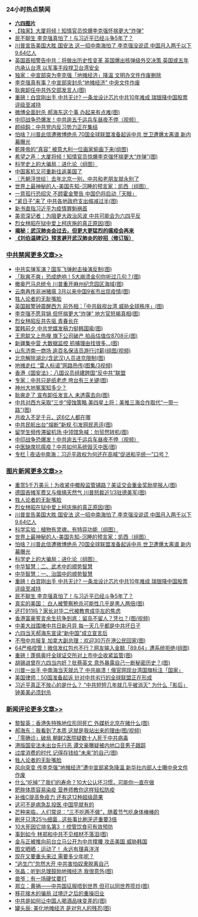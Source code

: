 <div class="catlist">
<h3>24小时热点禁闻</h3>
<ul>
<li><b><a href="64photo" target="_blank">六四图片</a></b></li>
<li><a href="https://github.com/fqnews/bnews/blob/master/comments/20200605/1340096.md">【独家】大厦将倾！知情官员惊爆李克强怀揣更大“炸弹”</a></li>
<li><a href="https://github.com/fqnews/bnews/blob/master/topimagenews/20200605/1340121.md">民不聊生 李克强真怕了！与习近平已经斗争5年了？</a></li>
<li><a href="https://github.com/fqnews/bnews/blob/master/topimagenews/20200605/1340290.md">川普宣告美国大胜 国安法 这一招中南海怕了 李克强没说谎 中国月入两千以下9.64亿人</a></li>
<li><a href="https://github.com/fqnews/bnews/blob/master/comments/20200605/1340098.md">英国首相警告中共：将做出历史性变革 英国爆出核弹级外交决策 英国或五年内承认台湾 以军事手段捍卫台湾安全</a></li>
<li><a href="https://github.com/fqnews/bnews/blob/master/headline/20200605/1340210.md">独家：中宣部突为李克强「地摊经济」降温    文明办文件作废删除</a></li>
<li><a href="https://github.com/fqnews/bnews/blob/master/comments/20200606/1340469.md">李克强真有事？中宣部突封杀“地摊经济” 中央文件作废</a></li>
<li><a href="https://github.com/fqnews/bnews/blob/master/cbnews/20200605/1340134.md">耿爽卸任中共外交部发言人(图)</a></li>
<li><a href="https://github.com/fqnews/bnews/blob/master/topimagenews/20200605/1340174.md">重磅！白宫刚出手 中共无计? 一条龙设计芯片中共10年难成 瑞银降中国股票评级至减持</a></li>
<li><a href="https://github.com/fqnews/bnews/blob/master/cbnews/20200605/1340082.md">微博全面封杀 郝海东这个事 办起来有点难(图)</a></li>
<li><a href="https://github.com/fqnews/bnews/blob/master/cbnews/20200606/1340416.md">中印战争恐爆发！中共逾五千运兵车昼夜不停（视频）</a></li>
<li><a href="https://github.com/fqnews/bnews/blob/master/baitai/20200606/1340382.md">颜纯鈎&#65306;中共党内反习势力正在集结</a></li>
<li><a href="https://github.com/fqnews/bnews/blob/master/topimagenews/20200605/1340238.md">怕啥？川普此信遭微博绝杀 70国全球联盟准备起诉中共 世卫遭爆太离谱 新内幕曝光</a></li>
<li><a href="https://github.com/fqnews/bnews/blob/master/yule/20200606/1340417.md">乾隆帝的“真容” 被意大利一位画家偷画下来(组图)</a></li>
<li><a href="https://github.com/fqnews/bnews/blob/master/finance/20200605/1340152.md">希望之声：大厦将倾！知情官员惊爆李克强怀揣更大“炸弹”(图)</a></li>
<li><a href="https://github.com/fqnews/bnews/blob/master/comments/20200605/783246.md">科学史上的大骗局：进化论（组图）</a></li>
<li><a href="https://github.com/fqnews/bnews/blob/master/worldnews/usa/20200606/1340383.md">中国客机又可重新往返美国了</a></li>
<li><a href="https://github.com/fqnews/bnews/blob/master/ssgc/20200606/1340389.md">〖兲朝浮世绘〗去年北京一别，中共和老朋友就永别了</a></li>
<li><a href="https://github.com/fqnews/bnews/blob/master/comments/20200605/783244.md">世界上最神秘的人-美国先知-沉睡的预言家：凯西（组图）</a></li>
<li><a href="https://github.com/fqnews/bnews/blob/master/comments/20200606/1340357.md">一意孤行恐招灾 不顾霍金警告 中国仍将启动「天眼」</a></li>
<li><a href="https://github.com/fqnews/bnews/blob/master/cbnews/20200605/1340318.md">“紧日子”来了 中共各地政府支出缩减过半(图)</a></li>
<li><a href="https://github.com/fqnews/bnews/blob/master/headline/20200606/1340426.md">新书直指习近平为疫情罪魁祸首</a></li>
<li><a href="https://github.com/fqnews/bnews/blob/master/comments/20200605/1340328.md">美资深记者：为阻更大政治风波 中共可能会为六四平反</a></li>
<li><a href="https://github.com/fqnews/bnews/blob/master/topimagenews/20200606/1340511.md">烈女林昭在狱中爱上柯庆施的真正原因(图)</a></li>
<li><b><a href="https://github.com/fqnews/bnews/blob/master/comments/20200211/1275071.md" target="_blank">揭秘：武汉肺炎会过去，但更大更猛烈的瘟疫会再来</a></b></li>
<li><b><a href="https://github.com/fqnews/bnews/blob/master/comments/20200207/1272816.md" target="_blank">《刘伯温碑记》预言避开武汉肺炎的妙招（修订版）</a></b></li>
</ul>
</div>

<div class="catlist">
<h3><a href="https://github.com/fqnews/bnews/blob/master/cbnews/" target="_blank">中共禁闻</a><span><a href="https://github.com/fqnews/bnews/blob/master/cbnews/" target="_blank" rel="nofollow">更多文章>></a></span></h3>
<ul>
<li><a href="https://github.com/fqnews/bnews/blob/master/cbnews/20200606/1340644.md" target="_blank">中共实弹军演？国军飞弹射击操演反制(图)</a></li>
<li><a href="https://github.com/fqnews/bnews/blob/master/cbnews/20200606/1340605.md" target="_blank">「耿爽不爽」恐成绝响！5大崩溃金句你听过几句？(图)</a></li>
<li><a href="https://github.com/fqnews/bnews/blob/master/cbnews/20200606/1340594.md" target="_blank">撤奥巴马总统令 川普重开麻州纪念园区海域(图)</a></li>
<li><a href="https://github.com/fqnews/bnews/blob/master/cbnews/20200606/1340593.md" target="_blank">云南再传非洲猪瘟 3月以来中国9省市出现疫情(图)</a></li>
<li><a href="https://github.com/fqnews/bnews/blob/master/comments/20200606/783250.md" target="_blank">牲人论者的无耻嘴脸</a></li>
<li><a href="https://github.com/fqnews/bnews/blob/master/cbnews/20200606/1340583.md" target="_blank">英国敲警钟震醒西方 前外相：「中共敌视台湾 威胁全球秩序」(图)</a></li>
<li><a href="https://github.com/fqnews/bnews/blob/master/cbnews/20200606/1340582.md" target="_blank">李克强不愿背锅 但怀揣更大“炸弹” 地方官怒揭真相(图)</a></li>
<li><a href="https://github.com/fqnews/bnews/blob/master/cbnews/20200606/1340573.md" target="_blank">烈女林昭反共先驱 青春长在</a></li>
<li><a href="https://github.com/fqnews/bnews/blob/master/cbnews/20200606/1340568.md" target="_blank">罢韩前夕 中共党媒发稿力挺韩国瑜(图)</a></li>
<li><a href="https://github.com/fqnews/bnews/blob/master/cbnews/20200606/1340563.md" target="_blank">王思聪又上热搜 旗下公司破产 拍品估值仅8708元(图)</a></li>
<li><a href="https://github.com/fqnews/bnews/blob/master/cbnews/20200606/1340552.md" target="_blank">新疆集中营 大数据监控 抓捕理由找很多…(图)</a></li>
<li><a href="https://github.com/fqnews/bnews/blob/master/cbnews/20200606/1340551.md" target="_blank">山东济南一商场 逾百名保洁员游行讨薪(组图/视频)</a></li>
<li><a href="https://github.com/fqnews/bnews/blob/master/cbnews/20200606/1340545.md" target="_blank">北京解除湖北(含武汉)人员进京限制(图)</a></li>
<li><a href="https://github.com/fqnews/bnews/blob/master/cbnews/20200606/1340538.md" target="_blank">地摊走红 “雷人标语”网路热传(图集/3视频)</a></li>
<li><a href="https://github.com/fqnews/bnews/blob/master/cbnews/20200606/1340523.md" target="_blank">香港《国安法》：八国议员组建跨国“反中共”联盟</a></li>
<li><a href="https://github.com/fqnews/bnews/blob/master/cbnews/20200606/1340513.md" target="_blank">专家：中共只是纸老虎 垮台有三关键(图)</a></li>
<li><a href="https://github.com/fqnews/bnews/blob/master/cbnews/20200606/1340512.md" target="_blank">神州大地冤案知多少？</a></li>
<li><a href="https://github.com/fqnews/bnews/blob/master/cbnews/20200606/1340501.md" target="_blank">耿爽走了 宣布卸任发言人 未透露去向(图)</a></li>
<li><a href="https://github.com/fqnews/bnews/blob/master/cbnews/20200606/1340490.md" target="_blank">中共对西方采取“三步”侵蚀策略 美四星上将：美推三海合作取代“一带一路”(图)</a></li>
<li><a href="https://github.com/fqnews/bnews/blob/master/cbnews/20200606/783194.md" target="_blank">月收入不足千元，这6亿人都在哪</a></li>
<li><a href="https://github.com/fqnews/bnews/blob/master/cbnews/20200606/1340436.md" target="_blank">中共民航出台“熔断”新规 引发网民恶评(图)</a></li>
<li><a href="https://github.com/fqnews/bnews/blob/master/cbnews/20200606/1340422.md" target="_blank">留学生频传滞留机场 中领馆急喊：勿贸然转机(图)</a></li>
<li><a href="https://github.com/fqnews/bnews/blob/master/cbnews/20200606/1340416.md" target="_blank">中印战争恐爆发！中共逾五千运兵车昼夜不停（视频）</a></li>
<li><a href="https://github.com/fqnews/bnews/blob/master/cbnews/20200606/1340411.md" target="_blank">中医缺席抗瘟疫？中共如何系统毁灭中医(图)</a></li>
<li><a href="https://github.com/fqnews/bnews/blob/master/cbnews/20200606/1340384.md" target="_blank">专栏 | 夜话中南海：习近平政权为何还在高喊“促进和平统一”口号？</a></li>

</ul>
</div>
<div class="catlist">
<h3><a href="https://github.com/fqnews/bnews/blob/master/topimagenews/" target="_blank">图片新闻</a><span><a href="https://github.com/fqnews/bnews/blob/master/topimagenews/" target="_blank" rel="nofollow">更多文章>></a></span></h3>
<ul>
<li><a href="https://github.com/fqnews/bnews/blob/master/topimagenews/20200606/1340643.md" target="_blank">重赏5千万美元！为收紧中概股监管铺路？美证交会重金奖励举报人(图)</a></li>
<li><a href="https://github.com/fqnews/bnews/blob/master/topimagenews/20200606/1340633.md" target="_blank">德国吝摊军费又与俄搞天然气 川普怒裁近1/3驻德美军(图)</a></li>
<li><a href="https://github.com/fqnews/bnews/blob/master/comments/20200606/783250.md" target="_blank">牲人论者的无耻嘴脸</a></li>
<li><a href="https://github.com/fqnews/bnews/blob/master/topimagenews/20200606/1340511.md" target="_blank">烈女林昭在狱中爱上柯庆施的真正原因(图)</a></li>
<li><a href="https://github.com/fqnews/bnews/blob/master/topimagenews/20200605/1340290.md" target="_blank">川普宣告美国大胜 国安法 这一招中南海怕了 李克强没说谎 中国月入两千以下9.64亿人</a></li>
<li><a href="https://github.com/fqnews/bnews/blob/master/comments/20200605/783205.md" target="_blank">科学实验：植物有灵魂，有特异功能（组图）</a></li>
<li><a href="https://github.com/fqnews/bnews/blob/master/comments/20200605/783244.md" target="_blank">世界上最神秘的人-美国先知-沉睡的预言家：凯西（组图）</a></li>
<li><a href="https://github.com/fqnews/bnews/blob/master/topimagenews/20200605/1340238.md" target="_blank">怕啥？川普此信遭微博绝杀 70国全球联盟准备起诉中共 世卫遭爆太离谱 新内幕曝光</a></li>
<li><a href="https://github.com/fqnews/bnews/blob/master/comments/20200605/783246.md" target="_blank">科学史上的大骗局：进化论（组图）</a></li>
<li><a href="https://github.com/fqnews/bnews/blob/master/comments/20200605/783249.md" target="_blank">中华智慧：二、武术中的顺势智慧</a></li>
<li><a href="https://github.com/fqnews/bnews/blob/master/comments/20200605/1340202.md" target="_blank">中华智慧：一、治国中的顺势智慧</a></li>
<li><a href="https://github.com/fqnews/bnews/blob/master/topimagenews/20200605/1340174.md" target="_blank">重磅！白宫刚出手 中共无计? 一条龙设计芯片中共10年难成 瑞银降中国股票评级至减持</a></li>
<li><a href="https://github.com/fqnews/bnews/blob/master/topimagenews/20200605/1340121.md" target="_blank">民不聊生 李克强真怕了！与习近平已经斗争5年了？</a></li>
<li><a href="https://github.com/fqnews/bnews/blob/master/topimagenews/20200605/1340120.md" target="_blank">真实的美国： 白人被警察枪杀可能性几乎是黑人两倍(图)</a></li>
<li><a href="https://github.com/fqnews/bnews/blob/master/topimagenews/20200605/1340081.md" target="_blank">还打911吗？家长对华二代被教育成华左的焦虑</a></li>
<li><a href="https://github.com/fqnews/bnews/blob/master/topimagenews/20200605/1340076.md" target="_blank">香港富豪誓言余生抗争到底：留岛不留人？凭乜？(图/视频)</a></li>
<li><a href="https://github.com/fqnews/bnews/blob/master/topimagenews/20200605/1340055.md" target="_blank">中美大战围堵中共日新月异 每一天几乎都是中共坏日子</a></li>
<li><a href="https://github.com/fqnews/bnews/blob/master/topimagenews/20200605/1340002.md" target="_blank">六四当天郝海东宣读“新中国”成立宣言后</a></li>
<li><a href="https://github.com/fqnews/bnews/blob/master/topimagenews/20200605/1340001.md" target="_blank">不甩中共报复 加拿大副总理：欢迎30万在港公民回家(图)</a></li>
<li><a href="https://github.com/fqnews/bnews/blob/master/topimagenews/20200605/1340000.md" target="_blank">64严格控管！微信发红包也不行？网友输入金额「89.64」遭系统拒绝(组图)</a></li>
<li><a href="https://github.com/fqnews/bnews/blob/master/topimagenews/20200605/1339951.md" target="_blank">重磅！蓬佩奥吁全球证交所对上市中企收紧监管(图)</a></li>
<li><a href="https://github.com/fqnews/bnews/blob/master/topimagenews/20200605/1339888.md" target="_blank">胡锡进曾在六四当内奸？批蔡英文 意外暴露自己一断秘密历史？(图)</a></li>
<li><a href="https://github.com/fqnews/bnews/blob/master/topimagenews/20200604/1339678.md" target="_blank">川普一出手 中南海当天就怂了 中共崩溃！俄官网现台湾国旗标注「国家」</a></li>
<li><a href="https://github.com/fqnews/bnews/blob/master/topimagenews/20200604/1339677.md" target="_blank">美国律师：50国准备起诉 针对中共劣行的全球联盟正在形成</a></li>
<li><a href="https://github.com/fqnews/bnews/blob/master/topimagenews/20200604/1339660.md" target="_blank">习近平真正不放心的是什么？ &#8220;中共短短几年就几乎被消灭&#8221; 为什么「影后」钟美美必须封杀</a></li>

</ul>
</div>
<div class="catlist">
<h3><a href="https://github.com/fqnews/bnews/blob/master/comments/" target="_blank">新闻评论</a><span><a href="https://github.com/fqnews/bnews/blob/master/comments/" target="_blank" rel="nofollow">更多文章>></a></span></h3>
<ul>
<li><a href="https://github.com/fqnews/bnews/blob/master/comments/20200606/1340646.md" target="_blank">黎智英：香港失特殊地位形同死亡 外媒析北京在赌什么(图)</a></li>
<li><a href="https://github.com/fqnews/bnews/blob/master/comments/20200606/1340645.md" target="_blank">郝海东：我看到了本质 这就是我站出来的理由(图/视频)</a></li>
<li><a href="https://github.com/fqnews/bnews/blob/master/comments/20200606/1340637.md" target="_blank">「零确诊」破局 朝鲜2医院疑数十人死于中共病毒</a></li>
<li><a href="https://github.com/fqnews/bnews/blob/master/comments/20200606/1340600.md" target="_blank">港版国安法未出台先行恶 谭文豪曝疑被内地口音男子跟踪</a></li>
<li><a href="https://github.com/fqnews/bnews/blob/master/comments/20200606/1340592.md" target="_blank">过度消费的时代 记得存钱给“未来”的自己(图)</a></li>
<li><a href="https://github.com/fqnews/bnews/blob/master/comments/20200606/783250.md" target="_blank">牲人论者的无耻嘴脸</a></li>
<li><a href="https://github.com/fqnews/bnews/blob/master/comments/20200606/1340590.md" target="_blank">风向突变 传李克强“地摊经济”遭中宣部紧急降温 新华社内部人士曝中央文件作废</a></li>
<li><a href="https://github.com/fqnews/bnews/blob/master/comments/20200606/1340589.md" target="_blank">什么“吃掉”了我们的寿命？10大公认坏习惯，可能你一直在做</a></li>
<li><a href="https://github.com/fqnews/bnews/blob/master/comments/20200606/1340588.md" target="_blank">肥胖体质容易染疫  营养师教你这样轻松防疫</a></li>
<li><a href="https://github.com/fqnews/bnews/blob/master/comments/20200606/1340587.md" target="_blank">补维C提高免疫力 还有这12种超级蔬果</a></li>
<li><a href="https://github.com/fqnews/bnews/blob/master/comments/20200606/1340581.md" target="_blank">这可不是病急乱投医  中国早就有的</a></li>
<li><a href="https://github.com/fqnews/bnews/blob/master/comments/20200606/1340580.md" target="_blank">芒种来临，人们常说：“三不吃两不做”，随着节气吃身体棒棒的</a></li>
<li><a href="https://github.com/fqnews/bnews/blob/master/comments/20200606/1340579.md" target="_blank">刷牙只清25％细菌…这些事比刷牙还重要3倍</a></li>
<li><a href="https://github.com/fqnews/bnews/blob/master/comments/20200606/1340578.md" target="_blank">10大死因它排名第3 ！控管饮食可有效预防</a></li>
<li><a href="https://github.com/fqnews/bnews/blob/master/comments/20200606/1340570.md" target="_blank">事到如今 林郑和中共不见棺材不落泪(图)</a></li>
<li><a href="https://github.com/fqnews/bnews/blob/master/comments/20200606/1340567.md" target="_blank">金与正被推向前台立马公开为中共撑腰 攻击美国 威胁韩国</a></li>
<li><a href="https://github.com/fqnews/bnews/blob/master/comments/20200606/1340565.md" target="_blank">图文晒晒：运动了！ 永远有理喜洋洋</a></li>
<li><a href="https://github.com/fqnews/bnews/blob/master/comments/20200606/1340564.md" target="_blank">现在又要重头来过 需要多少年呢？</a></li>
<li><a href="https://github.com/fqnews/bnews/blob/master/comments/20200606/1340543.md" target="_blank">“逃生门”忽然大开 中共害怕奴隶脱离自己</a></li>
<li><a href="https://github.com/fqnews/bnews/blob/master/comments/20200606/1340542.md" target="_blank">张晶：听到总理鼓励地摊经济 我很意外(图)</a></li>
<li><a href="https://github.com/fqnews/bnews/blob/master/comments/20200606/1340537.md" target="_blank">兽爷：有一场硬仗要打</a></li>
<li><a href="https://github.com/fqnews/bnews/blob/master/comments/20200606/1340536.md" target="_blank">郑立：黄祸——中共国征服唔到世界 但可以同世界揽炒(图)</a></li>
<li><a href="https://github.com/fqnews/bnews/blob/master/comments/20200606/1340526.md" target="_blank">移花接木的骗局 过境迁之后的重操旧业</a></li>
<li><a href="https://github.com/fqnews/bnews/blob/master/comments/20200606/1340514.md" target="_blank">中共是如何让中国人喝酒品味变差的(图)</a></li>
<li><a href="https://github.com/fqnews/bnews/blob/master/comments/20200606/1340509.md" target="_blank">罐头辰: 美化地摊经济 是对穷人的残忍(图)</a></li>

</ul>
</div>